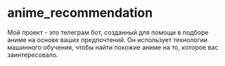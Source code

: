# anime_recommendation
Мой проект - это телеграм бот, созданный для помощи в подборе аниме на основе ваших предпочтений. Он использует технологии машинного обучения, чтобы найти похожие аниме на то, которое вас заинтересовало.
